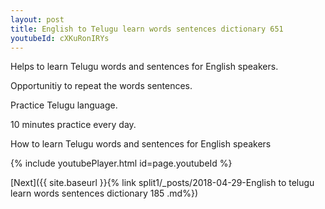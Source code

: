 ```yaml
---
layout: post
title: English to Telugu learn words sentences dictionary 651 
youtubeId: cXKuRonIRYs
---
```

 
 
Helps to learn Telugu words and sentences for English speakers.

Opportunitiy to repeat the words sentences. 

Practice Telugu language. 
 
10 minutes practice every day. 
 
How to learn Telugu words and sentences for English speakers 
 
{% include youtubePlayer.html id=page.youtubeId %}
 
 
[Next]({{ site.baseurl }}{% link  split1/_posts/2018-04-29-English to telugu learn words sentences dictionary 185 .md%})
 
